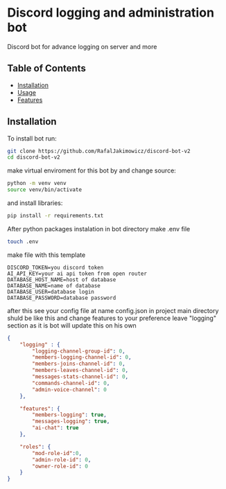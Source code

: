 # Discord logging and administration bot

Discord bot for advance logging on server and more

## Table of Contents
- [Installation](#installation)
- [Usage](#usage)
- [Features](#features)

## Installation

To install bot run:

```bash
git clone https://github.com/RafalJakimowicz/discord-bot-v2
cd discord-bot-v2
```

make virtual enviroment for this bot by and change source:

```bash
python -m venv venv
source venv/bin/activate

```

and install libraries:
```bash
pip install -r requirements.txt 
```

After python packages instalation in bot directory make .env file

```bash
touch .env
```

make file with this template

```env
DISCORD_TOKEN=you discord token
AI_API_KEY=your ai api token from open router
DATABASE_HOST_NAME=host of database
DATABASE_NAME=name of database
DATABASE_USER=database login
DATABASE_PASSWORD=database password
```

after this see your config file at name config.json in project main directory shuld be like this 
and change features to your preference leave "logging" section as it is bot will update this on his own
```json
{
    "logging" : {
        "logging-channel-group-id": 0,
        "members-logging-channel-id": 0,
        "members-joins-channel-id": 0,
        "members-leaves-channel-id": 0,
        "messages-stats-channel-id": 0,
        "commands-channel-id": 0,
        "admin-voice-channel": 0
    },

    "features": {
        "members-logging": true,
        "messages-logging": true,
        "ai-chat": true
    },

    "roles": {
        "mod-role-id":0,
        "admin-role-id": 0,
        "owner-role-id": 0 
    }
}
```

